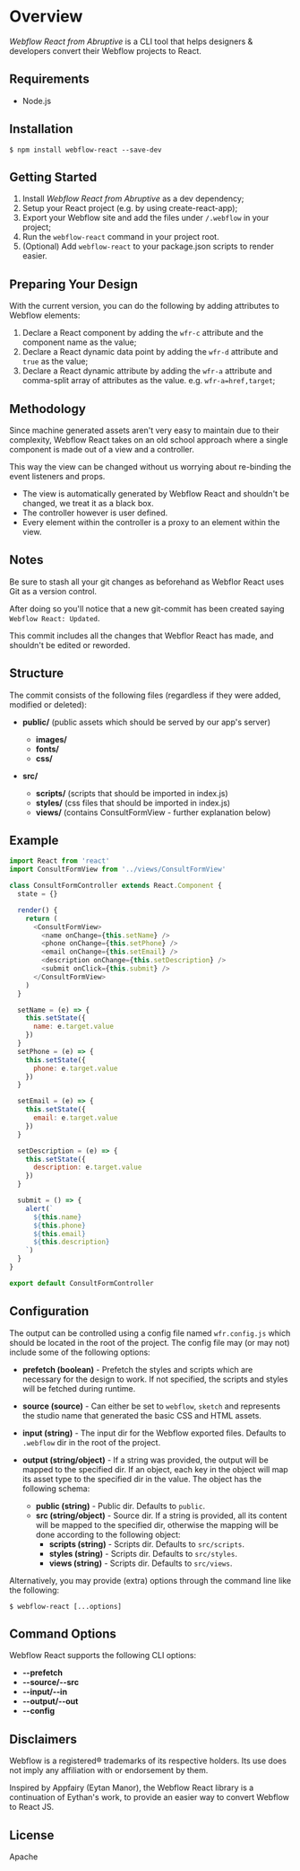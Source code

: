 # Overview

*Webflow React from Abruptive* is a CLI tool that helps designers & developers convert their Webflow projects to React.

## Requirements

- Node.js

## Installation

`$ npm install webflow-react --save-dev`

## Getting Started

1. Install *Webflow React from Abruptive* as a dev dependency;
2. Setup your React project (e.g. by using create-react-app);
3. Export your Webflow site and add the files under `/.webflow` in your project;
4. Run the `webflow-react` command in your project root.
5. (Optional) Add `webflow-react` to your package.json scripts to render easier.

## Preparing Your Design

With the current version, you can do the following by adding attributes to Webflow elements:

1. Declare a React component by adding the `wfr-c` attribute and the component name as the value;
2. Declare a React dynamic data point by adding the `wfr-d` attribute and `true` as the value;
3. Declare a React dynamic attribute by adding the `wfr-a` attribute and comma-split array of attributes as the value. e.g. `wfr-a=href,target`;

## Methodology

Since machine generated assets aren't very easy to maintain due to their complexity, Webflow React takes on an old school approach where a single component is made out of a view and a controller. 

This way the view can be changed without us worrying about re-binding the event listeners and props.

- The view is automatically generated by Webflow React and shouldn't be changed, we treat it as a black box. 
- The controller however is user defined. 
- Every element within the controller is a proxy to an element within the view.

## Notes

Be sure to stash all your git changes as beforehand as Webflor React uses Git as a version control. 

After doing so you'll notice that a new git-commit has been created saying `Webflow React: Updated`. 

This commit includes all the changes that Webflor React has made, and shouldn't be edited or reworded.

## Structure

The commit consists of the following files (regardless if they were added, modified or deleted):

- **public/** (public assets which should be served by our app's server)
  - **images/**
  - **fonts/**
  - **css/**

- **src/**
  - **scripts/** (scripts that should be imported in index.js)
  - **styles/** (css files that should be imported in index.js)
  - **views/** (contains ConsultFormView - further explanation below)

## Example

```js
import React from 'react'
import ConsultFormView from '../views/ConsultFormView'

class ConsultFormController extends React.Component {
  state = {}

  render() {
    return (
      <ConsultFormView>
        <name onChange={this.setName} />
        <phone onChange={this.setPhone} />
        <email onChange={this.setEmail} />
        <description onChange={this.setDescription} />
        <submit onClick={this.submit} />
      </ConsultFormView>
    )
  }

  setName = (e) => {
    this.setState({
      name: e.target.value
    })
  }
  setPhone = (e) => {
    this.setState({
      phone: e.target.value
    })
  }

  setEmail = (e) => {
    this.setState({
      email: e.target.value
    })
  }

  setDescription = (e) => {
    this.setState({
      description: e.target.value
    })
  }

  submit = () => {
    alert(`
      ${this.name}
      ${this.phone}
      ${this.email}
      ${this.description}
    `)
  }
}

export default ConsultFormController
```

## Configuration

The output can be controlled using a config file named `wfr.config.js` which should be located in the root of the project. The config file may (or may not) include some of the following options:

- **prefetch (boolean)** - Prefetch the styles and scripts which are necessary for the design to work. If not specified, the scripts and styles will be fetched during runtime.

- **source (source)** - Can either be set to `webflow`, `sketch` and represents the studio name that generated the basic CSS and HTML assets.

- **input (string)** - The input dir for the Webflow exported files. Defaults to `.webflow` dir in the root of the project.

- **output (string/object)** - If a string was provided, the output will be mapped to the specified dir. If an object, each key in the object will map its asset type to the specified dir in the value. The object has the following schema:
  - **public (string)** - Public dir. Defaults to `public`.
  - **src (string/object)** - Source dir. If a string is provided, all its content will be mapped to the specified dir, otherwise the mapping will be done according to the following object:
    - **scripts (string)** - Scripts dir. Defaults to `src/scripts`.
    - **styles (string)** - Scripts dir. Defaults to `src/styles`.
    - **views (string)** - Scripts dir. Defaults to `src/views`.

Alternatively, you may provide (extra) options through the command line like the following:

    $ webflow-react [...options]

## Command Options

Webflow React supports the following CLI options:

- **--prefetch**
- **--source/--src**
- **--input/--in**
- **--output/--out**
- **--config**

## Disclaimers

Webflow is a registered® trademarks of its respective holders. Its use does not imply any affiliation with or endorsement by them.

Inspired by Appfairy (Eytan Manor), the Webflow React library is a continuation of Eythan's work, to provide an easier way to convert Webflow to React JS.

## License

Apache
